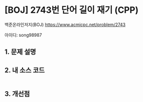 # [BOJ] 2743번 단어 길이 재기 (CPP)

백준온라인저지(BOJ) https://www.acmicpc.net/problem/2743

아이디: song98987



## 1. 문제 설명





## 2. 내 소스 코드

```C++

```



## 3. 개선점

